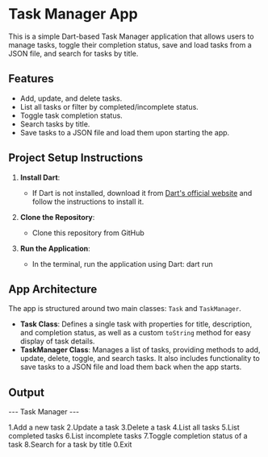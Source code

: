 # Task Manager App
This is a simple Dart-based Task Manager application that allows users to manage tasks, toggle their completion status, save and load tasks from a JSON file, and search for tasks by title.

## Features
- Add, update, and delete tasks.
- List all tasks or filter by completed/incomplete status.
- Toggle task completion status.
- Search tasks by title.
- Save tasks to a JSON file and load them upon starting the app.

## Project Setup Instructions
1. **Install Dart**:
   - If Dart is not installed, download it from [Dart's official website](https://dart.dev/get-dart) and follow the instructions to install it.
2. **Clone the Repository**:
   - Clone this repository from GitHub

3. **Run the Application**:
   - In the terminal, run the application using Dart:
   dart run

## App Architecture
The app is structured around two main classes: `Task` and `TaskManager`.
- **Task Class**: Defines a single task with properties for title, description, and completion status, as well as a custom `toString` method for easy display of task details.
- **TaskManager Class**: Manages a list of tasks, providing methods to add, update, delete, toggle, and search tasks. It also includes functionality to save tasks to a JSON file and load them back when the app starts.

## Output
--- Task Manager ---

1.Add a new task
2.Update a task
3.Delete a task
4.List all tasks
5.List completed tasks
6.List incomplete tasks
7.Toggle completion status of a task
8.Search for a task by title
0.Exit

